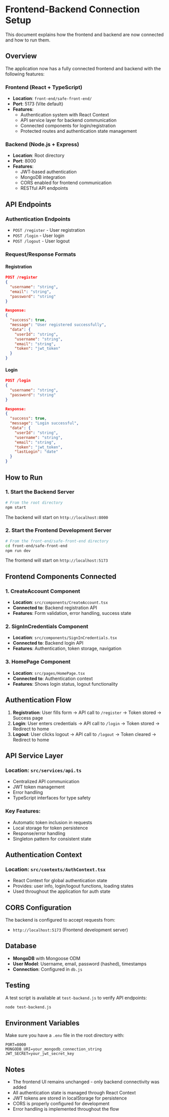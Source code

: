 # Frontend-Backend Connection Setup

This document explains how the frontend and backend are now connected and how to run them.

## Overview

The application now has a fully connected frontend and backend with the following features:

### Frontend (React + TypeScript)
- **Location**: `front-end/safe-front-end/`
- **Port**: 5173 (Vite default)
- **Features**:
  - Authentication system with React Context
  - API service layer for backend communication
  - Connected components for login/registration
  - Protected routes and authentication state management

### Backend (Node.js + Express)
- **Location**: Root directory
- **Port**: 8000
- **Features**:
  - JWT-based authentication
  - MongoDB integration
  - CORS enabled for frontend communication
  - RESTful API endpoints

## API Endpoints

### Authentication Endpoints
- `POST /register` - User registration
- `POST /login` - User login
- `POST /logout` - User logout

### Request/Response Formats

#### Registration
```json
POST /register
{
  "username": "string",
  "email": "string", 
  "password": "string"
}

Response:
{
  "success": true,
  "message": "User registered successfully",
  "data": {
    "userId": "string",
    "username": "string",
    "email": "string",
    "token": "jwt_token"
  }
}
```

#### Login
```json
POST /login
{
  "username": "string",
  "password": "string"
}

Response:
{
  "success": true,
  "message": "Login successful",
  "data": {
    "userId": "string",
    "username": "string",
    "email": "string",
    "token": "jwt_token",
    "lastLogin": "date"
  }
}
```

## How to Run

### 1. Start the Backend Server
```bash
# From the root directory
npm start
```
The backend will start on `http://localhost:8000`

### 2. Start the Frontend Development Server
```bash
# From the front-end/safe-front-end directory
cd front-end/safe-front-end
npm run dev
```
The frontend will start on `http://localhost:5173`

## Frontend Components Connected

### 1. CreateAccount Component
- **Location**: `src/components/CreateAccount.tsx`
- **Connected to**: Backend registration API
- **Features**: Form validation, error handling, success state

### 2. SignInCredentials Component  
- **Location**: `src/components/SignInCredentials.tsx`
- **Connected to**: Backend login API
- **Features**: Authentication, token storage, navigation

### 3. HomePage Component
- **Location**: `src/pages/HomePage.tsx`
- **Connected to**: Authentication context
- **Features**: Shows login status, logout functionality

## Authentication Flow

1. **Registration**: User fills form → API call to `/register` → Token stored → Success page
2. **Login**: User enters credentials → API call to `/login` → Token stored → Redirect to home
3. **Logout**: User clicks logout → API call to `/logout` → Token cleared → Redirect to home

## API Service Layer

### Location: `src/services/api.ts`
- Centralized API communication
- JWT token management
- Error handling
- TypeScript interfaces for type safety

### Key Features:
- Automatic token inclusion in requests
- Local storage for token persistence
- Response/error handling
- Singleton pattern for consistent state

## Authentication Context

### Location: `src/contexts/AuthContext.tsx`
- React Context for global authentication state
- Provides: user info, login/logout functions, loading states
- Used throughout the application for auth state

## CORS Configuration

The backend is configured to accept requests from:
- `http://localhost:5173` (Frontend development server)

## Database

- **MongoDB** with Mongoose ODM
- **User Model**: Username, email, password (hashed), timestamps
- **Connection**: Configured in `db.js`

## Testing

A test script is available at `test-backend.js` to verify API endpoints:
```bash
node test-backend.js
```

## Environment Variables

Make sure you have a `.env` file in the root directory with:
```
PORT=8000
MONGODB_URI=your_mongodb_connection_string
JWT_SECRET=your_jwt_secret_key
```

## Notes

- The frontend UI remains unchanged - only backend connectivity was added
- All authentication state is managed through React Context
- JWT tokens are stored in localStorage for persistence
- CORS is properly configured for development
- Error handling is implemented throughout the flow
